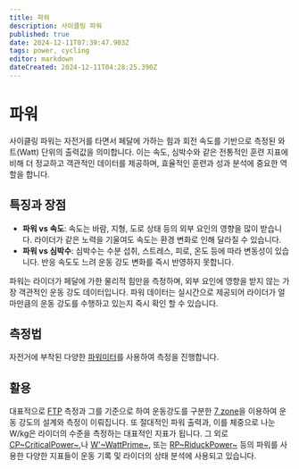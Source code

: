 ```yaml
---
title: 파워
description: 사이클링 파워
published: true
date: 2024-12-11T07:39:47.903Z
tags: power, cycling
editor: markdown
dateCreated: 2024-12-11T04:28:25.390Z
---
```


# 파워
사이클링 파워는 자전거를 타면서 페달에 가하는 힘과 회전 속도를 기반으로 측정된 와트(Watt) 단위의 출력값을 의미합니다. 이는 속도, 심박수와 같은 전통적인 훈련 지표에 비해 더 정교하고 객관적인 데이터를 제공하며, 효율적인 훈련과 성과 분석에 중요한 역할을 합니다.

## 특징과 장점

* **파워 vs 속도**: 속도는 바람, 지형, 도로 상태 등의 외부 요인의 영향을 많이 받습니다. 라이더가 같은 노력을 기울여도 속도는 환경 변화로 인해 달라질 수 있습니다.
* **파워 vs 심박수**: 심박수는 수분 섭취, 스트레스, 피로, 온도 등에 따라 변동성이 있습니다. 반응 속도도 느려 운동 강도 변화를 즉시 반영하지 못합니다.

파워는 라이더가 페달에 가한 물리적 힘만을 측정하며, 외부 요인에 영향을 받지 않는 가장 객관적인 운동 강도 데이터입니다. 파워 데이터는 실시간으로 제공되어 라이더가 얼마만큼의 운동 강도를 수행하고 있는지 즉시 확인 할 수 있습니다. 

## 측정법
자전거에 부착된 다양한 [파워미터]()를 사용하여 측정을 진행합니다.

## 활용

대표적으로 [FTP]() 측정과 그를 기준으로 하여 운동강도를 구분한 [7 zone]()을 이용하여 운동 강도의 설계와 측정이 이뤄집니다.
또 절대적인 파워 출력과, 이를 체중으로 나눈 W/kg은 라이더의 수준을 측정하는 대표적인 지표가 됩니다.
그 외로 [CP~CriticalPower~](),나  [W'~WattPrime~](), 또는  [RP~RiduckPower~]() 등의 파워를 사용한 다양한 지표들이 운동 기록 및 라이더의 상태 분석에 사용되고 있습니다. 
